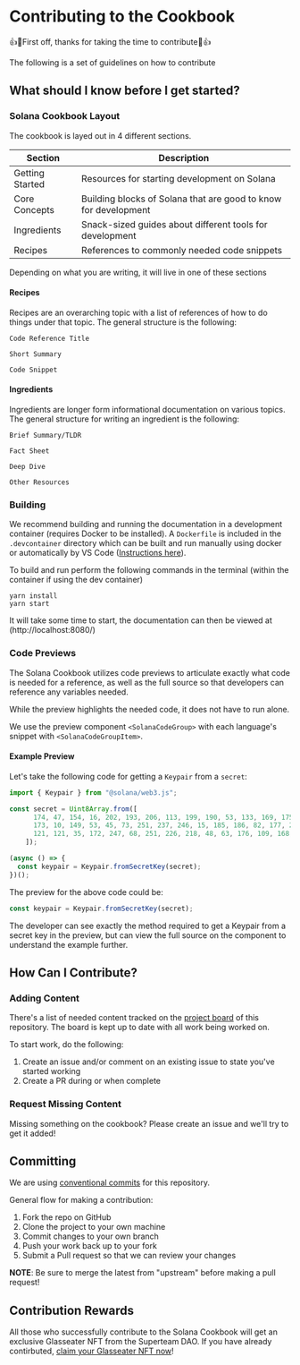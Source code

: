# Contributing to the Cookbook

👍🎉First off, thanks for taking the time to contribute🎉👍

The following is a set of guidelines on how to contribute

## What should I know before I get started?

### Solana Cookbook Layout

The cookbook is layed out in 4 different sections.

| Section         | Description                                                     |
|-----------------|-----------------------------------------------------------------|
| Getting Started | Resources for starting development on Solana                    |
| Core Concepts   | Building blocks of Solana that are good to know for development |
| Ingredients     | Snack-sized guides about different tools for development        |
| Recipes         | References to commonly needed code snippets                     |

Depending on what you are writing, it will live in one of these sections

#### Recipes

Recipes are an overarching topic with a list of references of how to do
things under that topic. The general structure is the following:

```
Code Reference Title

Short Summary

Code Snippet
```

#### Ingredients

Ingredients are longer form informational documentation on various topics.
The general structure for writing an ingredient is the following:

```
Brief Summary/TLDR

Fact Sheet

Deep Dive

Other Resources
```

### Building

We recommend building and running the documentation in a development container
(requires Docker to be installed).
A `Dockerfile` is included in the `.devcontainer` directory which can be built
and run manually using docker or automatically by VS Code
([Instructions here](https://code.visualstudio.com/docs/remote/containers)).

To build and run perform the following commands in the terminal
(within the container if using the dev container)

```
yarn install
yarn start
```

It will take some time to start, the documentation can then be viewed
at (http://localhost:8080/)

### Code Previews

The Solana Cookbook utilizes code previews to articulate exactly what code is needed 
for a reference, as well as the full source so that developers can reference any variables
needed.

While the preview highlights the needed code, it does not have to run alone.

We use the preview component `<SolanaCodeGroup>` with each language's snippet with 
`<SolanaCodeGroupItem>`.

#### Example Preview

Let's take the following code for getting a `Keypair` from a `secret`:

```javascript
import { Keypair } from "@solana/web3.js";

const secret = Uint8Array.from([
      174, 47, 154, 16, 202, 193, 206, 113, 199, 190, 53, 133, 169, 175, 31, 56, 222, 53, 138, 189, 224, 216, 117,
      173, 10, 149, 53, 45, 73, 251, 237, 246, 15, 185, 186, 82, 177, 240, 148, 69, 241, 227, 167, 80, 141, 89, 240,
      121, 121, 35, 172, 247, 68, 251, 226, 218, 48, 63, 176, 109, 168, 89, 238, 135,
    ]);

(async () => {
  const keypair = Keypair.fromSecretKey(secret);
})();
```

The preview for the above code could be:

```javascript
const keypair = Keypair.fromSecretKey(secret);
```

The developer can see exactly the method required to get a Keypair from a secret key 
in the preview, but can view the full source on the component to understand the example 
further.

## How Can I Contribute?

### Adding Content

There's a list of needed content tracked on the [project board](https://github.com/solana-dev-adv/solana-cookbook/projects/1) of this repository.
The board is kept up to date with all work being worked on.

To start work, do the following:

1. Create an issue and/or comment on an existing issue to state you've started working
2. Create a PR during or when complete

### Request Missing Content

Missing something on the cookbook? Please create an issue and we'll try to get it added!

## Committing

We are using [conventional commits](https://www.conventionalcommits.org/en/v1.0.0/)
for this repository.

General flow for making a contribution:

1. Fork the repo on GitHub
2. Clone the project to your own machine
3. Commit changes to your own branch
4. Push your work back up to your fork
5. Submit a Pull request so that we can review your changes

**NOTE**: Be sure to merge the latest from "upstream" before making a 
pull request!

## Contribution Rewards

All those who successfully contribute to the Solana Cookbook will get an exclusive 
Glasseater NFT from the Superteam DAO. If you have already contirbuted, [claim your Glasseater NFT now](https://alpha.layer3.xyz/task/contribute-to-the-solana-cookbook)!
